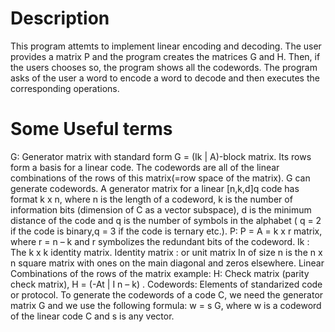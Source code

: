 Description
===========
This program attemts to implement linear encoding and decoding. The user provides
a matrix P and the program creates the matrices G and H. Then, if the users chooses
so, the program shows all the codewords.
The program asks of the user a word to encode a word to decode and then executes
the corresponding operations.

Some Useful terms
=================
G: 	Generator matrix with standard form G = (Ik | A)-block matrix. Its rows form a basis for a linear code. The codewords are all of the linear combinations  of the rows of this matrix(=row space of the matrix).
	G can generate codewords.
	A generator matrix for a linear [n,k,d]q code has format k x n, where n is the length of a codeword, k is the number of  information bits (dimension of C as a vector subspace), d is the minimum distance of the code and q is the number of symbols in the alphabet ( q = 2 if  the code is binary,q = 3 if the code is ternary etc.).
P: P  = A = k x r matrix, where r = n – k and r symbolizes the redundant bits of the codeword.
Ik : The k x k identity matrix.
Identity matrix : or unit matrix In of size  n is the n x n square matrix with ones on the main diagonal and zeros elsewhere.
Linear Combinations of the rows of the matrix example:
H: Check matrix (parity check matrix), H = (-At | I n – k) .
Codewords: Elements of standarized code or protocol. To generate the codewords of a code C, we need  the generator matrix G and we use the following formula: w = s G, where w is a codeword of the linear code C and s is any vector.
